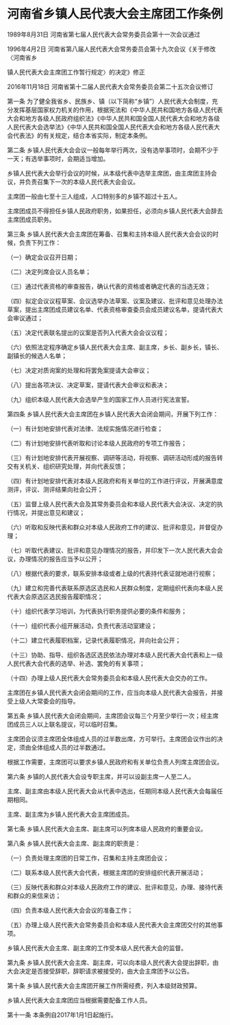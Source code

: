 # 河南省乡镇人民代表大会主席团工作条例

1989年8月31日 河南省第七届人民代表大会常务委员会第十一次会议通过

1996年4月2日 河南省第八届人民代表大会常务委员会第十九次会议《关于修改〈河南省乡

镇人民代表大会主席团工作暂行规定〉的决定》修正

2016年11月18日 河南省第十二届人民代表大会常务委员会第二十五次会议修订

<!-- INFO END -->

第一条 为了健全我省乡、民族乡、镇（以下简称“乡镇”）人民代表大会制度，充分发挥基层国家权力机关的作用，根据宪法和《中华人民共和国地方各级人民代表大会和地方各级人民政府组织法》《中华人民共和国全国人民代表大会和地方各级人民代表大会选举法》《中华人民共和国全国人民代表大会和地方各级人民代表大会代表法》的有关规定，结合本省实际，制定本条例。

第二条 乡镇人民代表大会会议一般每年举行两次，没有选举事项时，会期不少于一天；有选举事项时，会期适当增加。

乡镇人民代表大会举行会议的时候，从本级代表中选举主席团，由主席团主持会议，并负责召集下一次的本级人民代表大会会议。

主席团一般由七至十三人组成，人口特别多的乡镇不超过十五人。

主席团成员不得担任乡镇人民政府职务，如果担任，必须向乡镇人民代表大会辞去主席团成员职务。

第三条 乡镇人民代表大会主席团在筹备、召集和主持本级人民代表大会会议的时候，负责下列工作：

（一）确定会议召开日期；

（二）决定列席会议人员名单；

（三）通过代表资格的审查报告，确认代表的资格或者确定代表的当选无效；

（四）拟定会议议程草案、会议选举办法草案、议案及建议、批评和意见处理办法草案，提出主席团成员建议名单、代表资格审查委员会成员建议名单，提请代表大会审议通过；

（五）决定代表联名提出的议案是否列入代表大会会议议程；

（六）依照法定程序确定乡镇人民代表大会主席、副主席，乡长、副乡长，镇长、副镇长的候选人名单；

（七）决定对质询案的处理和将罢免案提请大会审议；

（八）提出各项决议、决定草案，提请代表大会审议和表决；

（九）组织本级人民代表大会选举产生的国家工作人员进行宪法宣誓。

第四条 乡镇人民代表大会主席团在乡镇人民代表大会闭会期间，开展下列工作：

（一）有计划地安排代表对法律、法规实施情况进行检查；

（二）有计划地安排代表听取和讨论本级人民政府的专项工作报告；

（三）有计划地安排代表开展视察、调研等活动，将视察、调研活动形成的报告转交有关机关、组织研究处理，并向代表反馈；

（四）有计划地安排代表对本级人民政府和有关单位的工作进行评议，开展满意度测评，评议、测评结果向社会公开；

（五）监督上级人民代表大会及其常务委员会和本级人民代表大会决议、决定的执行情况，并提出意见和建议；

（六）听取和反映代表和群众对本级人民政府工作的建议、批评和意见，并督促办理；

（七）听取代表建议、批评和意见办理情况的报告，并印发下一次人民代表大会会议，办理情况的报告应当予以公开；

（八）根据代表的要求，联系安排本级或者上级的代表持代表证就地进行视察；

（九）建立和完善代表联系原选区选民和人民群众制度，定期组织代表向本级人民代表大会原选区选民报告履职情况；

（十）组织代表学习培训，为代表执行职务提供必要的条件和服务；

（十一）组织代表小组开展活动，负责代表活动室建设；

（十二）建立代表履职档案，记录代表履职情况，并向社会公开；

（十三）协助、指导、组织各选区选民依法办理对本级人民代表大会代表和上一级人民代表大会代表的选举、补选、罢免的有关事项；

（十四）办理上级人民代表大会常务委员会和本级人民代表大会交办的工作。

主席团在乡镇人民代表大会闭会期间的工作，应当向本级人民代表大会报告，并接受上级人大常委会的指导。

第五条 乡镇人民代表大会闭会期间，主席团会议每三个月至少举行一次；经主席团成员三人以上联名提议，可以临时召集。

主席团会议须主席团全体组成人员的过半数出席，方可举行。主席团会议作出的决定，须由全体组成人员的过半数通过。

根据工作需要，主席团可以要求乡镇人民政府和有关单位负责人列席主席团会议。

第六条 乡镇的人民代表大会设专职主席，并可以设副主席一人至二人。

主席、副主席由本级人民代表大会从代表中选出，任期同本级人民代表大会每届任期相同。

主席、副主席为乡镇人民代表大会主席团成员。

第七条 乡镇人民代表大会主席、副主席可以列席本级人民政府的重要会议。

第八条 乡镇人民代表大会主席、副主席的职责是：

（一）负责处理主席团的日常工作，召集和主持主席团会议；

（二）联系本级人民代表大会代表，根据主席团的安排组织代表开展活动；

（三）反映代表和群众对本级人民政府工作的建议、批评和意见，办理、接待代表和群众的来信来访；

（四）负责本级人民代表大会会议的准备工作；

（五）办理上级人民代表大会常务委员会和本级人民代表大会主席团交付的其他事项。

乡镇人民代表大会主席、副主席的工作受本级人民代表大会的监督。

第九条 乡镇人民代表大会主席、副主席，可以向本级人民代表大会提出辞职，由大会决定是否接受辞职，辞职请求被接受的，由大会主席团予以公告。

第十条 乡镇人民代表大会主席团开展工作所需经费，列入本级财政预算。

乡镇人民代表大会主席团应当根据需要配备工作人员。

第十一条 本条例自2017年1月1日起施行。

